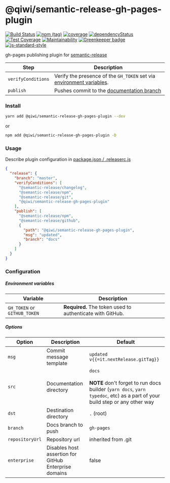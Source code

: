# @qiwi/semantic-release-gh-pages-plugin

[![Build Status](https://travis-ci.com/qiwi/semantic-release-gh-pages-plugin.svg?branch=master)](https://travis-ci.com/qiwi/semantic-release-gh-pages-plugin)
[![npm (tag)](https://img.shields.io/npm/v/@qiwi/semantic-release-gh-pages-plugin/latest.svg)](https://www.npmjs.com/package/@qiwi/semantic-release-gh-pages-plugin)
[![coverage](https://img.shields.io/coveralls/qiwi/semantic-release-gh-pages-plugin.svg?maxAge=300)](https://coveralls.io/github/qiwi/semantic-release-gh-pages-plugin)
[![dependencyStatus](https://img.shields.io/david/qiwi/semantic-release-gh-pages-plugin.svg?maxAge=300)](https://david-dm.org/qiwi/semantic-release-gh-pages-plugin)
[![Test Coverage](https://api.codeclimate.com/v1/badges/c149b0666dda28813aa4/test_coverage)](https://codeclimate.com/github/qiwi/semantic-release-gh-pages-plugin/test_coverage)
[![Maintainability](https://api.codeclimate.com/v1/badges/c149b0666dda28813aa4/maintainability)](https://codeclimate.com/github/qiwi/semantic-release-gh-pages-plugin/maintainability)
[![Greenkeeper badge](https://badges.greenkeeper.io/qiwi/semantic-release-gh-pages-plugin.svg)](https://greenkeeper.io/)
[![js-standard-style](https://img.shields.io/badge/code%20style-standard-brightgreen.svg)](http://standardjs.com)

gh-pages publishing plugin for [semantic-release](https://github.com/semantic-release/semantic-release)

| Step               | Description |
|--------------------|-------------|
| `verifyConditions` | Verify the presence of the `GH_TOKEN` set via [environment variables](#environment-variables). |
| `publish`          | Pushes commit to the [documentation branch](#options) |

### Install
```bash
yarn add @qiwi/semantic-release-gh-pages-plugin --dev
```
or
```bash
npm add @qiwi/semantic-release-gh-pages-plugin -D
```

### Usage

Describe plugin configuration in [package.json / .releaserc.js](https://github.com/semantic-release/semantic-release/blob/master/docs/usage/configuration.md#configuration)
```json
{
  "release": {
    "branch": "master",
    "verifyConditions": [
      "@semantic-release/changelog",
      "@semantic-release/npm",
      "@semantic-release/git",
      "@qiwi/semantic-release-gh-pages-plugin"
    ],
    "publish": [
      "@semantic-release/npm",
      "@semantic-release/github",
      {
        "path": "@qiwi/semantic-release-gh-pages-plugin",
        "msg": "updated",
        "branch": "docs"
      }
    ]
  }
}
```

### Configuration
##### Environment variables

| Variable                     | Description                                               |
|------------------------------| --------------------------------------------------------- |
| `GH_TOKEN` or `GITHUB_TOKEN` | **Required.** The token used to authenticate with GitHub. |

##### Options

| Option          | Description                                             | Default |
|-----------------|---------------------------------------------------------| --------|
| `msg`           | Commit message template                                 | `updated v{{=it.nextRelease.gitTag}}` |
| `src`           | Documentation directory                                 | `docs`<br/><br/>**NOTE** don't forget to run docs builder (`yarn docs`, `yarn typedoc`, etc) as a part of your build step or any other way|
| `dst`           | Destination directory                                   | `.` (root) |
| `branch`        | Docs branch to push                                     | `gh-pages` |
| `repositoryUrl` | Repository url                                          | inherited from .git |
| `enterprise`    | Disables host assertion for GitHub Enterprise domains   | false      |

